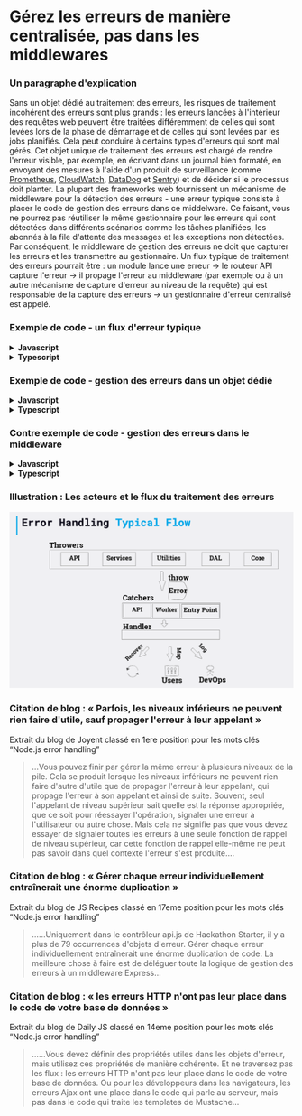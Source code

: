 # Gérez les erreurs de manière centralisée, pas dans les middlewares

### Un paragraphe d'explication

Sans un objet dédié au traitement des erreurs, les risques de traitement incohérent des erreurs sont plus grands : les erreurs lancées à l'intérieur des requêtes web peuvent être traitées différemment de celles qui sont levées lors de la phase de démarrage et de celles qui sont levées par les jobs planifiés. Cela peut conduire à certains types d'erreurs qui sont mal gérés. Cet objet unique de traitement des erreurs est chargé de rendre l'erreur visible, par exemple, en écrivant dans un journal bien formaté, en envoyant des mesures à l'aide d'un produit de surveillance (comme [Prometheus](https://prometheus.io/), [CloudWatch](https://aws.amazon.com/cloudwatch/), [DataDog](https://www.datadoghq.com/) et [Sentry](https://sentry.io/)) et de décider si le processus doit planter. La plupart des frameworks web fournissent un mécanisme de middleware pour la détection des erreurs - une erreur typique consiste à placer le code de gestion des erreurs dans ce middelware. Ce faisant, vous ne pourrez pas réutiliser le même gestionnaire pour les erreurs qui sont détectées dans différents scénarios comme les tâches planifiées, les abonnés à la file d'attente des messages et les exceptions non détectées. Par conséquent, le middleware de gestion des erreurs ne doit que capturer les erreurs et les transmettre au gestionnaire. Un flux typique de traitement des erreurs pourrait être : un module lance une erreur -> le routeur API capture l'erreur -> il propage l'erreur au middleware (par exemple ou à un autre mécanisme de capture d'erreur au niveau de la requête) qui est responsable de la capture des erreurs -> un gestionnaire d'erreur centralisé est appelé.

### Exemple de code - un flux d'erreur typique

<details>
<summary><strong>Javascript</strong></summary>

```javascript
// Strate de la DAL, nous ne gérons pas les erreurs ici
DB.addDocument(newCustomer, (error, result) => {
  if (error)
    throw new Error('Une bonne explication de l\'erreur à cet endroit', autres parametres utiles)
});

// Code de l'API route, nous interceptons les erreurs synchrone et asynchrone et les transmettons au middleware
try {
  customerService.addNew(req.body).then((result) => {
    res.status(200).json(result);
  }).catch((error) => {
    next(error)
  });
}
catch (error) {
  next(error);
}

// Gestion des erreurs du middleware, nous déléguons la gestion au gestionnaire d'erreurs centralisé
app.use(async (err, req, res, next) => {
  await errorHandler.handleError(err, res);//Le gestionnaire d'erreur enverra une réponse
});

process.on("uncaughtException", error => {
  errorHandler.handleError(error);
});

process.on("unhandledRejection", (reason) => {
  errorHandler.handleError(reason);
});
```
</details>

<details>
<summary><strong>Typescript</strong></summary>

```typescript
// Strate de la DAL, nous ne gérons pas les erreurs ici
DB.addDocument(newCustomer, (error: Error, result: Result) => {
  if (error)
    throw new Error('Une bonne explication de l\'erreur à cet endroit', autres parametres utiles)
});

// Code de l'API route, nous interceptons les erreurs synchrone et asynchrone et les transmettons au middleware
try {
  customerService.addNew(req.body).then((result: Result) => {
    res.status(200).json(result);
  }).catch((error: Error) => {
    next(error)
  });
}
catch (error) {
  next(error);
}

// Gestion des erreurs du middleware, nous déléguons la gestion au gestionnaire d'erreurs centralisé
app.use(async (err: Error, req: Request, res: Response, next: NextFunction) => {
  await errorHandler.handleError(err, res);
});

process.on("uncaughtException", (error:Error) => {
  errorHandler.handleError(error);
});

process.on("unhandledRejection", (reason) => {
  errorHandler.handleError(reason);
});
```
</details>


### Exemple de code - gestion des erreurs dans un objet dédié

<details>
<summary><strong>Javascript</strong></summary>

```javascript
module.exports.handler = new errorHandler();

function errorHandler() {
  this.handleError = async (error, responseStream) => {
    await logger.logError(error);
    await fireMonitoringMetric(error);
    await crashIfUntrustedErrorOrSendResponse(error, responseStream);
  };
}
```
</details>

<details>
<summary><strong>Typescript</strong></summary>

```typescript
class ErrorHandler {
  public async handleError(error: Error, responseStream: Response): Promise<void> {
    await logger.logError(error);
    await fireMonitoringMetric(error);
    await crashIfUntrustedErrorOrSendResponse(error, responseStream);
  };
}

export const handler = new ErrorHandler();
```
</details>


### Contre exemple de code - gestion des erreurs dans le middleware

<details>
<summary><strong>Javascript</strong></summary>

```javascript
// middleware traitant l'erreur directement, qui va gérer les tâches Cron et tester les erreurs ?
app.use((err, req, res, next) => {
  logger.logError(err);
  if (err.severity == errors.high) {
    mailer.sendMail(configuration.adminMail, 'Une erreur critique s\'est produite', err);
  }
  if (!err.isOperational) {
    next(err);
  }
});
```
</details>


<details>
<summary><strong>Typescript</strong></summary>

```typescript
// middleware traitant l'erreur directement, qui va gérer les tâches Cron et tester les erreurs ?
app.use((err: Error, req: Request, res: Response, next: NextFunction) => {
  logger.logError(err);
  if (err.severity == errors.high) {
    mailer.sendMail(configuration.adminMail, 'Une erreur critique s\'est produite', err);
  }
  if (!err.isOperational) {
    next(err);
  }
});
```
</details>

### Illustration : Les acteurs et le flux du traitement des erreurs
![alt text](https://github.com/goldbergyoni/nodebestpractices/blob/master/assets/images/error-handling-flow.png "Flux de traitement des erreurs")


### Citation de blog : « Parfois, les niveaux inférieurs ne peuvent rien faire d'utile, sauf propager l'erreur à leur appelant »

Extrait du blog de Joyent classé en 1ere position pour les mots clés “Node.js error handling”

> …Vous pouvez finir par gérer la même erreur à plusieurs niveaux de la pile. Cela se produit lorsque les niveaux inférieurs ne peuvent rien faire d'autre d'utile que de propager l'erreur à leur appelant, qui propage l'erreur à son appelant et ainsi de suite. Souvent, seul l'appelant de niveau supérieur sait quelle est la réponse appropriée, que ce soit pour réessayer l'opération, signaler une erreur à l'utilisateur ou autre chose. Mais cela ne signifie pas que vous devez essayer de signaler toutes les erreurs à une seule fonction de rappel de niveau supérieur, car cette fonction de rappel elle-même ne peut pas savoir dans quel contexte l'erreur s'est produite.…

### Citation de blog : « Gérer chaque erreur individuellement entraînerait une énorme duplication »

Extrait du blog de JS Recipes classé en 17eme position pour les mots clés “Node.js error handling”

> ……Uniquement dans le contrôleur api.js de Hackathon Starter, il y a plus de 79 occurrences d'objets d'erreur. Gérer chaque erreur individuellement entraînerait une énorme duplication de code. La meilleure chose à faire est de déléguer toute la logique de gestion des erreurs à un middleware Express…

### Citation de blog : « les erreurs HTTP n'ont pas leur place dans le code de votre base de données »

Extrait du blog de Daily JS classé en 14eme position pour les mots clés “Node.js error handling”

> ……Vous devez définir des propriétés utiles dans les objets d'erreur, mais utilisez ces propriétés de manière cohérente. Et ne traversez pas les flux : les erreurs HTTP n'ont pas leur place dans le code de votre base de données. Ou pour les développeurs dans les navigateurs, les erreurs Ajax ont une place dans le code qui parle au serveur, mais pas dans le code qui traite les templates de Mustache…
